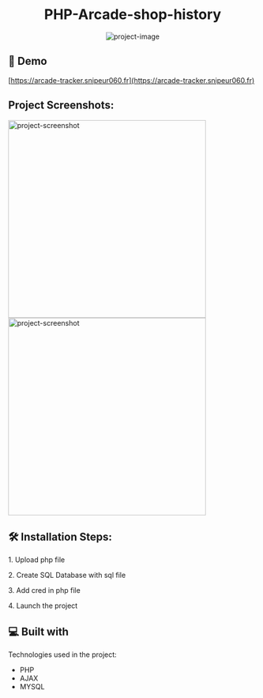 <h1 align="center" id="title">PHP-Arcade-shop-history</h1>

<p align="center"><img src="https://socialify.git.ci/Snipeur060/PHP-Arcade-shop-history/image?font=KoHo&amp;language=1&amp;name=1&amp;owner=1&amp;pattern=Circuit%20Board&amp;theme=Dark" alt="project-image"></p>

<h2>🚀 Demo</h2>

[https://arcade-tracker.snipeur060.fr](https://arcade-tracker.snipeur060.fr)

<h2>Project Screenshots:</h2>

<img src="https://github.com/user-attachments/assets/9cf8660d-b25d-46de-bd22-8b0c0f87d36c" alt="project-screenshot" width="400" height="400/">

<img src="https://github.com/user-attachments/assets/03af36e1-b9e9-482b-abdd-0b36f8b8d678" alt="project-screenshot" width="400" height="400/">

<h2>🛠️ Installation Steps:</h2>

<p>1. Upload php file</p>

<p>2. Create SQL Database with sql file</p>

<p>3. Add cred in php file</p>

<p>4. Launch the project</p>

  
  
<h2>💻 Built with</h2>

Technologies used in the project:

*   PHP
*   AJAX
*   MYSQL
